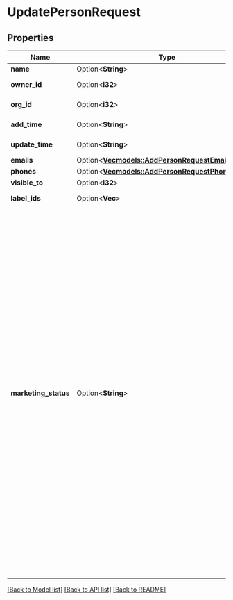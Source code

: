 # UpdatePersonRequest

## Properties

Name | Type | Description | Notes
------------ | ------------- | ------------- | -------------
**name** | Option<**String**> | The name of the person | [optional]
**owner_id** | Option<**i32**> | The ID of the user who owns the person | [optional]
**org_id** | Option<**i32**> | The ID of the organization linked to the person | [optional]
**add_time** | Option<**String**> | The creation date and time of the person | [optional]
**update_time** | Option<**String**> | The last updated date and time of the person | [optional]
**emails** | Option<[**Vec<models::AddPersonRequestEmailsInner>**](addPerson_request_emails_inner.md)> | The emails of the person | [optional]
**phones** | Option<[**Vec<models::AddPersonRequestPhonesInner>**](addPerson_request_phones_inner.md)> | The phones of the person | [optional]
**visible_to** | Option<**i32**> | The visibility of the person | [optional]
**label_ids** | Option<**Vec<i32>**> | The IDs of labels assigned to the person | [optional]
**marketing_status** | Option<**String**> | If the person does not have a valid email address, then the marketing status is **not set** and `no_consent` is returned for the `marketing_status` value when the new person is created. If the change is forbidden, the status will remain unchanged for every call that tries to modify the marketing status. Please be aware that it is only allowed **once** to change the marketing status from an old status to a new one.<table><tr><th>Value</th><th>Description</th></tr><tr><td>`no_consent`</td><td>The customer has not given consent to receive any marketing communications</td></tr><tr><td>`unsubscribed`</td><td>The customers have unsubscribed from ALL marketing communications</td></tr><tr><td>`subscribed`</td><td>The customers are subscribed and are counted towards marketing caps</td></tr><tr><td>`archived`</td><td>The customers with `subscribed` status can be moved to `archived` to save consent, but they are not paid for</td></tr></table> | [optional]

[[Back to Model list]](../README.md#documentation-for-models) [[Back to API list]](../README.md#documentation-for-api-endpoints) [[Back to README]](../README.md)


